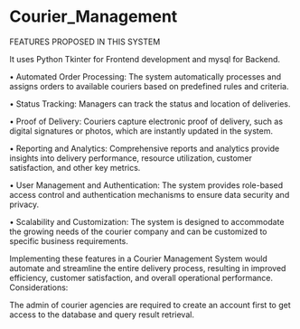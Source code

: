 # Courier_Management
FEATURES PROPOSED IN THIS SYSTEM


It uses Python Tkinter for Frontend development and mysql for Backend.

•	Automated Order Processing: 
The system automatically processes and assigns orders to available couriers based on predefined rules and criteria.

•	Status Tracking: 
Managers can track the status and location of deliveries.

•	Proof of Delivery: 
Couriers capture electronic proof of delivery, such as digital signatures or photos, which are instantly updated in the system.

•	Reporting and Analytics: 
Comprehensive reports and analytics provide insights into delivery performance, resource utilization, customer satisfaction, and other key metrics.

•	User Management and Authentication: 
The system provides role-based access control and authentication mechanisms to ensure data security and privacy.

•	Scalability and Customization: 
The system is designed to accommodate the growing needs of the courier company and can be customized to specific business requirements.

Implementing these features in a Courier Management System would automate and streamline the entire delivery process, resulting in improved efficiency, customer satisfaction, and overall operational performance.
Considerations:

The admin of courier agencies are required to create an account first to get access to the database and query result retrieval.

